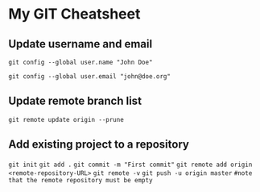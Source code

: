 # My GIT Cheatsheet

## Update username and email
`git config --global user.name "John Doe"`

`git config --global user.email "john@doe.org"`

## Update remote branch list
`git remote update origin --prune`

## Add existing project to a repository
`git init`
`git add .`
`git commit -m "First commit"`
`git remote add origin <remote-repository-URL>`
`git remote -v`
`git push -u origin master`
`#note that the remote repository must be empty`
